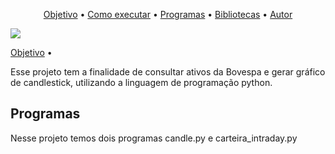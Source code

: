 
<p align="center">
 <a href="#objetivo">Objetivo</a> •
 <a href="#roadmap">Como executar</a> • 
 <a href="#tecnologias">Programas</a> • 
 <a href="#contribuicao">Bibliotecas</a> • 
 <a href="#autor">Autor</a>
</p>

<img src="https://img.shields.io/static/v1?label=Version&message=1.0&color=7159c1&style=for-the-badge&logo=ghost"/>

 <a href="#objetivo">Objetivo</a> •


Esse projeto tem a finalidade de consultar ativos da Bovespa e gerar gráfico de candlestick, utilizando a linguagem  de programação python.

## Programas
<p align="left">Nesse projeto temos dois programas candle.py e carteira_intraday.py</p>

